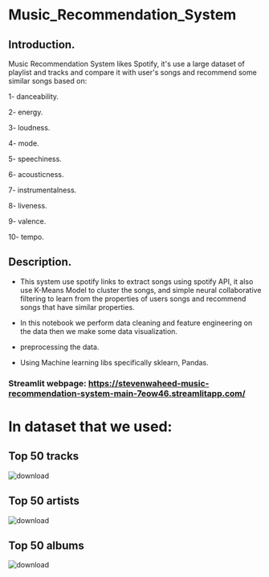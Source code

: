 # Music_Recommendation_System

## Introduction.
Music Recommendation System likes Spotify, it's use a large dataset of playlist and tracks and compare it with user's songs and recommend some similar songs based on:

1- danceability.

2- energy.

3- loudness.

4- mode.

5- speechiness.

6- acousticness. 

7- instrumentalness.

8- liveness.

9- valence. 

10- tempo.

## Description.
- This system use spotify links to extract songs using spotify API, it also use K-Means Model to cluster the songs, and simple neural collaborative filtering to learn from the properties of users songs and recommend songs that have similar properties. 

- In this notebook we perform data cleaning and feature engineering on the data then we make some data visualization.
- preprocessing the data.
- Using Machine learning libs specifically sklearn, Pandas.


### Streamlit webpage: https://stevenwaheed-music-recommendation-system-main-7eow46.streamlitapp.com/


# In dataset that we used:

## Top 50 tracks
![download](https://user-images.githubusercontent.com/83607748/190687547-8e5647da-c698-429f-93e1-d1dfd61c7289.png)


## Top 50 artists
![download](https://user-images.githubusercontent.com/83607748/190687700-5c664d9c-1ed9-434f-a101-a30d3f85f854.png)


## Top 50 albums
![download](https://user-images.githubusercontent.com/83607748/190687777-9a1c2911-db87-4d3f-917e-8e4bfd1da328.png)





